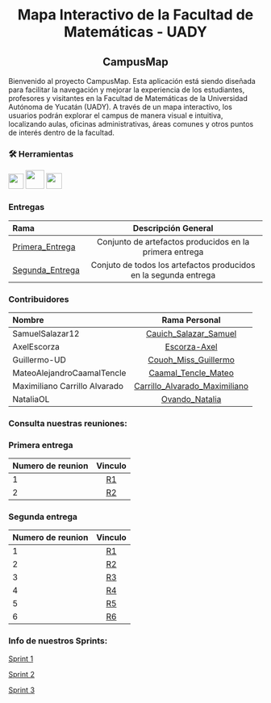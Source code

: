 <h1 align="center">Mapa Interactivo de la Facultad de Matemáticas - UADY</h1>
<h2 align="center">CampusMap</h2>

Bienvenido al proyecto CampusMap. Esta aplicación está siendo diseñada para facilitar la navegación y mejorar la experiencia de los estudiantes, profesores y visitantes en la Facultad de Matemáticas de la Universidad Autónoma de Yucatán (UADY). A través de un mapa interactivo, los usuarios podrán explorar el campus de manera visual e intuitiva, localizando aulas, oficinas administrativas, áreas comunes y otros puntos de interés dentro de la facultad.

### 🛠️ Herramientas</h2>

  [<img src="https://code.visualstudio.com/assets/images/code-stable.png" width="30">](https://code.visualstudio.com/)
  [<img src="https://store-images.s-microsoft.com/image/apps.7736.f1e439b9-777e-47dd-b695-f05d19eb7b38.8ee3e6f6-c400-4919-811d-59b0cd18fa41.e5bd6ef7-31e5-4ca5-a5c6-79be979af666.png" width="37">](https://www.lucidchart.com/pages/landing?utm_source=google&utm_medium=cpc&utm_campaign=_chart_en_tier3_mixed_search_brand_exact_&km_CPC_CampaignId=1484560207&km_CPC_AdGroupID=60168114191&km_CPC_Keyword=lucidchart&km_CPC_MatchType=e&km_CPC_ExtensionID=&km_CPC_Network=g&km_CPC_AdPosition=&km_CPC_Creative=442433234360&km_CPC_TargetID=kwd-33511936169&km_CPC_Country=1010205&km_CPC_Device=c&km_CPC_placement=&km_CPC_target=&gad_source=1&gclid=Cj0KCQjwsoe5BhDiARIsAOXVoUt7oYk7Q9FTWzI7eCxTG5S5qOYNZ0GiorqcRPXkYouX-ybojU6J2MIaAoNjEALw_wcB) 
  [<img src="https://upload.wikimedia.org/wikipedia/commons/thumb/f/fd/Microsoft_Office_Word_%282019%E2%80%93present%29.svg/2203px-Microsoft_Office_Word_%282019%E2%80%93present%29.svg.png" width="31">](https://www.microsoft.com/es-mx/microsoft-365/free-office-online-for-the-web)



### Entregas
| Rama      | Descripción General |
| :---        |    :----:   |        
| [Primera_Entrega](https://github.com/SamuelSalazar12/EQUIPO_4_FIS/tree/Primera-Entrega)      | Conjunto de artefactos producidos en la primera entrega       | 
| [Segunda_Entrega](https://github.com/SamuelSalazar12/EQUIPO_4_FIS/tree/Segunda_Entrega)   | Conjuto de todos los artefactos producidos en la segunda entrega      | 


### Contribuidores
| Nombre | Rama Personal |
| :---        |    :----:   | 
| SamuelSalazar12      | [Cauich_Salazar_Samuel](https://github.com/SamuelSalazar12/EQUIPO_4_FIS/tree/Cauich_Salazar_Samuel) |
| AxelEscorza | [Escorza-Axel](https://github.com/SamuelSalazar12/EQUIPO_4_FIS/tree/Escorza-Axel) |
| Guillermo-UD | [Couoh_Miss_Guillermo](https://github.com/SamuelSalazar12/EQUIPO_4_FIS/tree/Couoh_Mis_Guillermo) |
| MateoAlejandroCaamalTencle | [Caamal_Tencle_Mateo](https://github.com/SamuelSalazar12/EQUIPO_4_FIS/tree/Caamal_Tencle_Mateo) |
| Maximiliano Carrillo Alvarado | [Carrillo_Alvarado_Maximiliano](https://github.com/SamuelSalazar12/EQUIPO_4_FIS/tree/Carrillo_Alvarado_Maximiliano) |
| NataliaOL | [Ovando_Natalia](https://github.com/SamuelSalazar12/EQUIPO_4_FIS/tree/Ovando_Natalia) |


### Consulta nuestras reuniones:

### Primera entrega
| Numero de reunion      | Vinculo |
| :---        |    :----:   |
| 1      | [R1](https://github.com/SamuelSalazar12/EQUIPO_4_FIS/blob/Reuniones/Reuniones_Primera_Entrega/R1.md) |
| 2      | [R2](https://github.com/SamuelSalazar12/EQUIPO_4_FIS/blob/Reuniones/Reuniones_Primera_Entrega/R2.md) |

### Segunda entrega
| Numero de reunion      | Vinculo |
| :---        |    :----:   |   
| 1    | [R1](https://github.com/SamuelSalazar12/EQUIPO_4_FIS/blob/Reuniones/Reuniones_Segunda_Entrega/R1.md) |
| 2     | [R2](https://github.com/SamuelSalazar12/EQUIPO_4_FIS/blob/Reuniones/Reuniones_Segunda_Entrega/R2.md) |
| 3      | [R3](https://github.com/SamuelSalazar12/EQUIPO_4_FIS/blob/Reuniones/Reuniones_Segunda_Entrega/R3.md) |
| 4    | [R4](https://github.com/SamuelSalazar12/EQUIPO_4_FIS/blob/Reuniones/Reuniones_Segunda_Entrega/R4.md) |
| 5     | [R5](https://github.com/SamuelSalazar12/EQUIPO_4_FIS/blob/Reuniones/Reuniones_Segunda_Entrega/R5.md) |
| 6     | [R6](https://github.com/SamuelSalazar12/EQUIPO_4_FIS/blob/Reuniones/Reuniones_Segunda_Entrega/R6.md) |

### Info de nuestros Sprints:

[Sprint 1](https://github.com/SamuelSalazar12/EQUIPO_4_FIS/blob/Sprints/Sprint%201.md)

[Sprint 2](https://github.com/SamuelSalazar12/EQUIPO_4_FIS/blob/Sprints/Sprint%202.md)

[Sprint 3](https://github.com/SamuelSalazar12/EQUIPO_4_FIS/blob/Sprints/Sprint%203.md)
